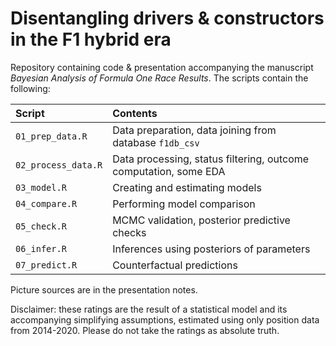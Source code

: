 # Disentangling drivers & constructors in the F1 hybrid era

Repository containing code & presentation accompanying the manuscript _Bayesian Analysis of Formula One Race Results_. The scripts contain the following:

| Script              | Contents                                                         |
| :------------------ | :--------------------------------------------------------------- |
| `01_prep_data.R`    | Data preparation, data joining from database `f1db_csv`          |
| `02_process_data.R` | Data processing, status filtering, outcome computation, some EDA |
| `03_model.R`        | Creating and estimating models                                   |
| `04_compare.R`      | Performing model comparison                                      |
| `05_check.R`        | MCMC validation, posterior predictive checks                     |
| `06_infer.R`        | Inferences using posteriors of parameters                        |
| `07_predict.R`      | Counterfactual predictions                                       |

Picture sources are in the presentation notes.

Disclaimer: these ratings are the result of a statistical model and its accompanying simplifying assumptions, estimated using only position data from 2014-2020. Please do not take the ratings as absolute truth.
